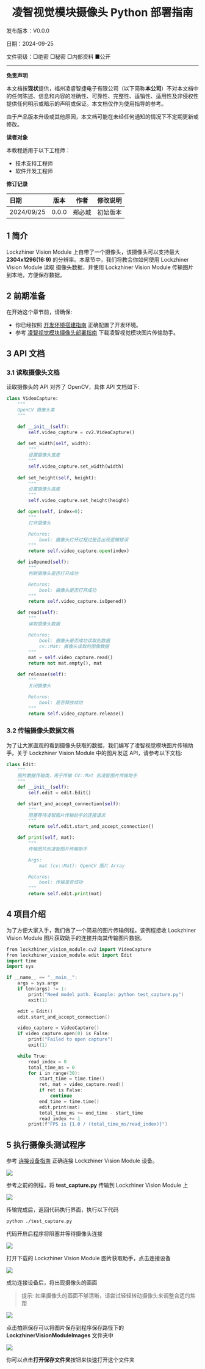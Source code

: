 <h1 align="center">凌智视觉模块摄像头 Python 部署指南</h1>

发布版本：V0.0.0

日期：2024-09-25

文件密级：□绝密 □秘密 □内部资料 ■公开  

---

**免责声明**  

本文档按**现状**提供，福州凌睿智捷电子有限公司（以下简称**本公司**）不对本文档中的任何陈述、信息和内容的准确性、可靠性、完整性、适销性、适用性及非侵权性提供任何明示或暗示的声明或保证。本文档仅作为使用指导的参考。  

由于产品版本升级或其他原因，本文档可能在未经任何通知的情况下不定期更新或修改。  

**读者对象**  

本教程适用于以下工程师：  

- 技术支持工程师  
- 软件开发工程师  

**修订记录**  

| **日期**   | **版本** | **作者** | **修改说明** |
| :--------- | -------- | -------- | ------------ |
| 2024/09/25 | 0.0.0    | 郑必城     | 初始版本     |

## 1 简介

Lockzhiner Vision Module 上自带了一个摄像头，该摄像头可以支持最大 **2304x1296(16:9)** 的分辨率。本章节中，我们将教会你如何使用 Lockzhiner Vision Module 读取 摄像头数据，并使用 Lockzhiner Vision Module 传输图片到本地，方便保存数据。

## 2 前期准备

在开始这个章节前，请确保:

- 你已经按照 [开发环境搭建指南](../../../../docs/introductory_tutorial/python_development_environment.md) 正确配置了开发环境。
- 参考 [凌智视觉模块摄像头部署指南](../README.md) 下载凌智视觉模块图片传输助手。

## 3 API 文档

### 3.1 读取摄像头文档

读取摄像头的 API 对齐了 OpenCV，具体 API 文档如下:

```python
class VideoCapture:
    """
    OpenCV 摄像头类
    """

    def __init__(self):
        self.video_capture = cv2.VideoCapture()
        
    def set_width(self, width):
        """
        设置摄像头宽度
        """
        self.video_capture.set_width(width)
        
    def set_height(self, height):
        """
        设置摄像头高度
        """
        self.video_capture.set_height(height)

    def open(self, index=0):
        """
        打开摄像头

        Returns:
            bool: 摄像头打开过程过是否出现逻辑错误
        """
        return self.video_capture.open(index)

    def isOpened(self):
        """
        判断摄像头是否打开成功

        Returns:
            bool: 摄像头是否打开成功
        """
        return self.video_capture.isOpened()

    def read(self):
        """
        读取摄像头数据

        Returns:
            bool: 摄像头是否成功读取到数据
            cv::Mat: 摄像头读取的图像数据
        """
        mat = self.video_capture.read()
        return not mat.empty(), mat

    def release(self):
        """
        关闭摄像头

        Returns:
            bool: 是否释放成功
        """
        return self.video_capture.release()
```

### 3.2 传输摄像头数据文档

为了让大家直观的看到摄像头获取的数据，我们编写了凌智视觉模块图片传输助手。关于 Lockzhiner Vision Module 中的图片发送 API，请参考以下文档:

```python
class Edit:
    """
    图片数据传输类，用于传输 CV::Mat 到凌智图片传输助手
    """
    def __init__(self):
        self.edit = edit.Edit()

    def start_and_accept_connection(self):
        """
        阻塞等待凌智图片传输助手的连接请求
        """
        return self.edit.start_and_accept_connection()

    def print(self, mat):
        """
        传输图片到凌智图片传输助手

        Args:
            mat (cv::Mat): OpenCV 图片 Array

        Returns:
            bool: 传输是否成功
        """
        return self.edit.print(mat)
```

## 4 项目介绍

为了方便大家入手，我们做了一个简易的图片传输例程。该例程接收 Lockzhiner Vision Module 图片获取助手的连接并向其传输图片数据。

```cpp
from lockzhiner_vision_module.cv2 import VideoCapture
from lockzhiner_vision_module.edit import Edit
import time
import sys

if __name__ == "__main__":
    args = sys.argv
    if len(args) != 1:
        print("Need model path. Example: python test_capture.py")
        exit(1)

    edit = Edit()
    edit.start_and_accept_connection()

    video_capture = VideoCapture()
    if video_capture.open(0) is False:
        print("Failed to open capture")
        exit(1)

    while True:
        read_index = 0
        total_time_ms = 0
        for i in range(30):
            start_time = time.time()
            ret, mat = video_capture.read()
            if ret is False:
                continue
            end_time = time.time()
            edit.print(mat)
            total_time_ms += end_time - start_time
            read_index += 1
        print(f"FPS is {1.0 / (total_time_ms/read_index)}")
```

## 5 执行摄像头测试程序

参考 [连接设备指南](../../../../docs/introductory_tutorial/connect_device_using_ssh.md) 正确连接 Lockzhiner Vision Module 设备。

![](../../../../docs/introductory_tutorial/images/connect_device_using_ssh/ssh_success.png)

参考之前的例程，将 **test_capture.py** 传输到 Lockzhiner Vision Module 上

![](images/sftp.png)

传输完成后，返回代码执行界面，执行以下代码

```bash
python ./test_capture.py
```

代码开启后程序将阻塞并等待摄像头连接

![](images/result_0.png)

打开下载的 Lockzhiner Vision Module 图片获取助手，点击连接设备

![](../images/result_1.png)

成功连接设备后，将出现摄像头的画面

> 提示:
> 如果摄像头的画面不够清晰，请尝试轻轻转动摄像头来调整合适的焦距

![](../images/result_2.png)

点击拍照保存可以将图片保存到程序保存路径下的 **LockzhinerVisionModuleImages** 文件夹中

![](../images/result_3.png)

你可以点击**打开保存文件夹**按钮来快速打开这个文件夹
